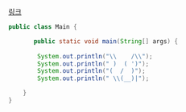 [링크](https://www.acmicpc.net/problem/10171)

```java
public class Main {

	   public static void main(String[] args) {
		
		System.out.println("\\    /\\");
		System.out.println(" )  ( ')");
		System.out.println("(  /  )");
		System.out.println(" \\(__)|");

	}
}
```

